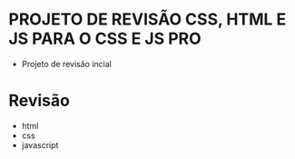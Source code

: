 # PROJETO DE REVISÃO CSS, HTML E JS PARA O CSS E JS PRO 

- Projeto de revisão incial

# Revisão
- html
- css
- javascript

